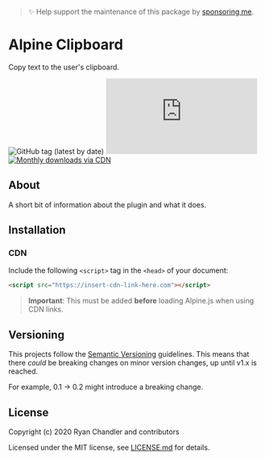 > ✨ Help support the maintenance of this package by [sponsoring me](https://github.com/sponsors/ryangjchandler).

# Alpine Clipboard

Copy text to the user's clipboard.

![GitHub tag (latest by date)](https://img.shields.io/github/v/tag/ryangjchandler/alpine-clipboard?label=version&style=flat-square)
![GitHub file size in bytes](https://img.shields.io/github/size/ryangjchandler/alpine-clipboard/dist/alpine-clipboard.js?label=min%20%28no%20gzip%29&style=flat-square)
[![Monthly downloads via CDN](https://data.jsdelivr.com/v1/package/gh/ryangjchandler/alpine-clipboard/badge)](https://www.jsdelivr.com/package/gh/ryangjchandler/alpine-clipboard)

## About

A short bit of information about the plugin and what it does.

## Installation

### CDN

Include the following `<script>` tag in the `<head>` of your document:

``` html
<script src="https://insert-cdn-link-here.com"></script>
```

> **Important**: This must be added **before** loading Alpine.js when using CDN links.

## Versioning

This projects follow the [Semantic Versioning](https://semver.org/) guidelines. This means that there *could* be breaking changes on minor version changes, up until v1.x is reached.

For example, 0.1 -> 0.2 might introduce a breaking change.

## License

Copyright (c) 2020 Ryan Chandler and contributors

Licensed under the MIT license, see [LICENSE.md](LICENSE.md) for details.
